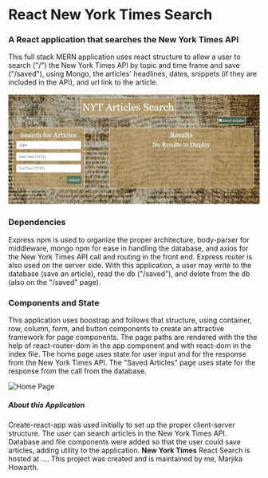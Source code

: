 # React New York Times Search

### A React application that searches the New York Times API

This full stack MERN application uses react structure to allow a user to search ("/") the New York Times API by topic and time frame and save ("/saved"), using Mongo, the articles' headlines, dates, snippets (if they are included in the API), and url link to the article.  

![Home Page](images/appStart.JPG)

### Dependencies

Express npm is used to organize the proper architecture, body-parser for middleware, mongo npm for ease in handling the database, and axios for the New York Times API call and routing in the front end.  Express router is also used on the server side. With this application, a user may write to the database (save an article), read the db ("/saved"), and delete from the db (also on the "/saved" page).

### Components and State

This application uses boostrap and follows that structure, using container, row, column, form, and button components to create an attractive framework for page components.  The page paths are rendered with the the help of react-router-dom in the app component and with react-dom in the index file.  The home page uses state for user input and for the response from the New York Times API.  The "Saved Articles" page uses state for the response from the call from the database. 

![Home Page](images/example.gif)

##### About this Application

Create-react-app was used initially to set up the proper client-server structure.  The user can search articles in the New York Times API. Database and file components were added so that the user could save articles, adding utility to the application.  **New York Times** React Search is hosted at ....  This project was created and is maintained by me, Marjika Howarth.
